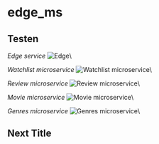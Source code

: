 # edge_ms 
## Testen

_Edge service_  ![Edge](https://github.com/vanhouttejan4/edge_ms/workflows/Test,%20Build,%20Upload%20artifact/badge.svg)\

_Watchlist microservice_  ![Watchlist microservice](https://github.com/TomBsmns/watchlist_ms/workflows/Test,%20Build%20and%20Upload%20artifact/badge.svg)\

_Review microservice_  ![Review microservice](https://github.com/vanhouttejan4/review_ms/workflows/Test,%20Build,%20Upload/badge.svg)\

_Movie microservice_  ![Movie microservice](https://github.com/matthiasclaessen/movie_ms/workflows/Test,%20Build%20and%20Upload%20artifact/badge.svg)\

_Genres microservice_  ![Genres microservice](https://github.com/tomasmarlein/genres_ms/workflows/Test,%20Build%20and%20Upload%20artifact/badge.svg)\

## Next Title
